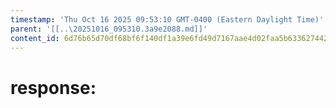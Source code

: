 ```yaml
---
timestamp: 'Thu Oct 16 2025 09:53:10 GMT-0400 (Eastern Daylight Time)'
parent: '[[..\20251016_095310.3a9e2088.md]]'
content_id: 6d76b65d70df68bf6f140df1a39e6fd49d7167aae4d02faa5b63362744266256
---
```


# response:
